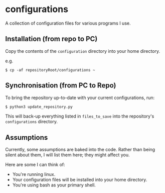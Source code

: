 # configurations

A collection of configuration files for various programs I use.

## Installation (from repo to PC)

Copy the contents of the `configuration` directory into your home directory.

e.g.
```
$ cp -af repositoryRoot/configurations ~
```

## Synchronisation (from PC to Repo)

To bring the repository up-to-date with your current configurations, run:

```bash
$ python3 update_repository.py
```

This will back-up everything listed in `files_to_save` into the repository's `configurations` directory.

## Assumptions

Currently, some assumptions are baked into the code. Rather than being silent about them, I will list them here; they might affect you.

Here are some I can think of:

* You're running linux.
* Your configuration files will be installed into your home directory.
* You're using bash as your primary shell.